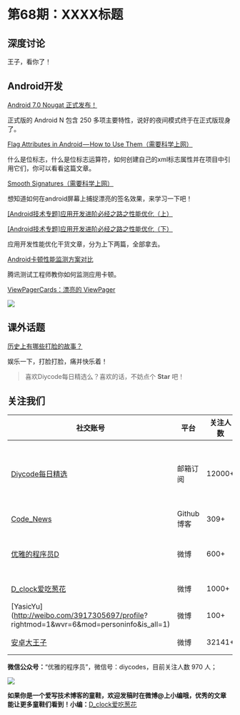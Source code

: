 # 第68期：XXXX标题

## 深度讨论

[]()

王子，看你了！

## Android开发

[Android 7.0 Nougat 正式发布！](http://mp.weixin.qq.com/s?__biz=MzA5MDg3MjczMg==&mid=2652003553&idx=1&sn=2ec1d9941b74172524fdb9f6d1e8d158&scene=1&srcid=0823U8iNcnj5QfPhSo0xCKcI#rd)

正式版的 Android N 包含 250 多项主要特性，说好的夜间模式终于在正式版现身了。

[Flag Attributes in Android — How to Use Them（需要科学上网）](https://medium.com/@JakobUlbrich/flag-attributes-in-android-how-to-use-them-ac4ec8aee7d1#.6yvvn1r2z)

什么是位标志，什么是位标志运算符，如何创建自己的xml标志属性并在项目中引用它们，你可以看看这篇文章。

[Smooth Signatures（需要科学上网）](https://medium.com/square-corner-blog/smooth-signatures-9d92df119ff8#.g3v0jbxwv)

想知道如何在android屏幕上捕捉漂亮的签名效果，来学习一下吧！

[[Android技术专题]应用开发进阶必经之路之性能优化（上）](http://mp.weixin.qq.com/s?__biz=MzIwNjQ1NzQxNA==&mid=2247483802&idx=1&sn=baaf65910acfa1aebe20a727daeb9877&scene=1&srcid=0822oIn14PFsJUmUA4YaI5PQ#rd)

[[Android技术专题]应用开发进阶必经之路之性能优化（下）](http://mp.weixin.qq.com/s?__biz=MzIwNjQ1NzQxNA==&mid=2247483803&idx=1&sn=4cdb4ba55401bdf80cc1e41dbcbb5fb1&scene=1&srcid=0823BixP6gl4mGiQodSX09Py#rd)

应用开发性能优化干货文章，分为上下两篇，全部拿去。

[Android卡顿性能监测方案对比](http://mp.weixin.qq.com/s?__biz=MzAxMzYyNDkyNA==&mid=2651332439&idx=1&sn=ba542ffeb494d827b9009d4e2128ed5c&scene=1&srcid=0818JKA6GPfCmjaI6yi0EL4O#rd)

腾讯测试工程师教你如何监测应用卡顿。

[ViewPagerCards：漂亮的 ViewPager](https://github.com/rubensousa/ViewPagerCards)

![](https://camo.githubusercontent.com/169da1a6017dc2c13ffd4594cb53536e1c581ce2/68747470733a2f2f727562656e736f7573612e6769746875622e696f2f696d672f64756f6c696e676f5f7669657770616765722e676966)

## 课外话题

[历史上有哪些打脸的故事？](https://www.zhihu.com/question/28057213)

娱乐一下，打脸打脸，痛并快乐着！

> 喜欢Diycode每日精选么？喜欢的话，不妨点个 **Star** 吧！

## 关注我们

| 社交账号  |  平台  | 关注人数 | 说明 |
| -------- | -------- | -------- | -------- |
| [Diycode每日精选](http://list.qq.com/cgi-bin/qf_invite?id=d469993d2c888e971c0fbb2309c4d84256968386b126b967)|   邮箱订阅  | 12000+ | 每日分享一次Android、iOS、Swfit技术干货  |
| [Code_News](https://github.com/DiyCodes/code_news) |    Github博客  |309+ | 每日邮件推送列表  |
| [优雅的程序员D](http://weibo.com/u/5891258264) |   微博  | 600+ | 官方微博，每日分享开源信息  |
| [D_clock爱吃葱花](http://weibo.com/u/2480694892)  |   微博  | 1000+ | 日报发起人  |
|[YasicYu](http://weibo.com/3917305697/profile? rightmod=1&wvr=6&mod=personinfo&is_all=1)  |   微博  | 100+ | 日报发起人  |
|[安卓大王子](http://weibo.com/apkbus/)   |   微博  | 32141+ | 日报发起人  |



**微信公众号：**“优雅的程序员”，微信号：diycodes，目前关注人数 970 人；

![](http://upload-images.jianshu.io/upload_images/1846413-b42abfa70f909099.jpg?imageMogr2/auto-orient/strip%7CimageView2/2/w/1240)

**如果你是一个爱写技术博客的童鞋，欢迎发稿时在微博@上小编哦，优秀的文章能让更多童鞋们看到！小编：**[D_clock爱吃葱花](http://weibo.com/2480694892/profile?rightmod=1&wvr=6&mod=personinfo&is_all=1)

